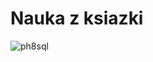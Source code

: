 # Nauka z ksiazki
![ph8sql](https://user-images.githubusercontent.com/48647325/197603356-2b9f7f09-2de6-42db-903e-c57c6cf2d5b2.jpg)
